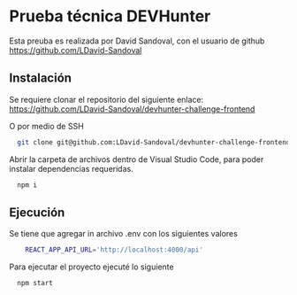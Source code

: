 # Prueba técnica DEVHunter

Esta preuba es realizada por David Sandoval, con el usuario de github https://github.com/LDavid-Sandoval

## Instalación

Se requiere clonar el repositorio del siguiente enlace: https://github.com/LDavid-Sandoval/devhunter-challenge-frontend

O por medio de SSH

```bash
  git clone git@github.com:LDavid-Sandoval/devhunter-challenge-frontend.git
```

Abrir la carpeta de archivos dentro de Visual Studio Code, para poder instalar dependencias requeridas.

```bash
  npm i
```

## Ejecución

Se tiene que agregar in archivo .env con los siguientes valores

```bash
    REACT_APP_API_URL='http://localhost:4000/api'
```

Para ejecutar el proyecto ejecuté lo siguiente

```bash
  npm start
```

